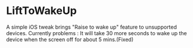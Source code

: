 # LiftToWakeUp
A simple iOS tweak brings "Raise to wake up" feature to unsupported devices.
Currently problems :
	It will take 30 more seconds to wake up the device when the screen off for about 5 mins.(Fixed)
